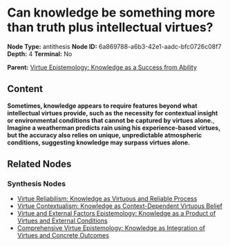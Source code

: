 # Can knowledge be something more than truth plus intellectual virtues?

**Node Type:** antithesis
**Node ID:** 6a869788-a6b3-42e1-aadc-bfc0726c08f7
**Depth:** 4
**Terminal:** No

**Parent:** [Virtue Epistemology: Knowledge as a Success from Ability](virtue-epistemology-knowledge-as-a-success-from-ability-synthesis-131c74a4-0347-4f5a-a6d6-71ded6b2eff9.md)

## Content

**Sometimes, knowledge appears to require features beyond what intellectual virtues provide, such as the necessity for contextual insight or environmental conditions that cannot be captured by virtues alone.**, **Imagine a weatherman predicts rain using his experience-based virtues, but the accuracy also relies on unique, unpredictable atmospheric conditions, suggesting knowledge may surpass virtues alone.**

## Related Nodes

### Synthesis Nodes

- [Virtue Reliabilism: Knowledge as Virtuous and Reliable Process](virtue-reliabilism-knowledge-as-virtuous-and-reliable-process-synthesis-b03edcde-9c41-46ad-b72b-33874da0c7f4.md)
- [Virtue Contextualism: Knowledge as Context-Dependent Virtuous Belief](virtue-contextualism-knowledge-as-context-dependent-virtuous-belief-synthesis-f6651e22-6570-4a8d-b49d-874d9a4305ac.md)
- [Virtue and External Factors Epistemology: Knowledge as a Product of Virtues and External Conditions](virtue-and-external-factors-epistemology-knowledge-as-a-product-of-virtues-and-external-conditions-synthesis-5a6e6374-6519-4a22-b413-aa66466d7044.md)
- [Comprehensive Virtue Epistemology: Knowledge as Integration of Virtues and Concrete Outcomes](comprehensive-virtue-epistemology-knowledge-as-integration-of-virtues-and-concrete-outcomes-synthesis-b124ba37-0b86-43cc-b029-26ec901639fe.md)
